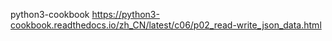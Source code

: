 python3-cookbook
https://python3-cookbook.readthedocs.io/zh_CN/latest/c06/p02_read-write_json_data.html
